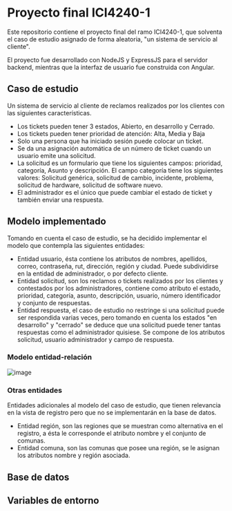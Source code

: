 # Proyecto final ICI4240-1

Este repositorio contiene el proyecto final del ramo ICI4240-1, que solventa el caso de estudio asignado de forma aleatoria, "un sistema de servicio al cliente".


El proyecto fue desarrollado con NodeJS y ExpressJS para el servidor backend, mientras que la interfaz de usuario fue construida con Angular.

## Caso de estudio
Un sistema de servicio al cliente de reclamos realizados por los clientes con las siguientes características.
- Los tickets pueden tener 3 estados, Abierto, en desarrollo y Cerrado.
- Los tickets pueden tener prioridad de atención: Alta, Media y Baja
- Solo una persona que ha iniciado sesión puede colocar un ticket.
- Se da una asignación automática de un número de ticket cuando un usuario emite una solicitud.
- La solicitud es un formulario que tiene los siguientes campos: prioridad, categoría, Asunto y descripción. El campo categoría tiene los siguientes valores: Solicitud genérica, solicitud de cambio, incidente, problema, solicitud de hardware, solicitud de software nuevo.
- El administrador es el único que puede cambiar el estado de ticket y también enviar una respuesta.

## Modelo implementado
Tomando en cuenta el caso de estudio, se ha decidido implementar el modelo que contempla las siguientes entidades:
- Entidad usuario, ésta contiene los atributos de nombres, apellidos, correo, contraseña, rut, dirección, región y ciudad. Puede subdividirse en la entidad de administrador, o por defecto cliente.
- Entidad solicitud, son los reclamos o tickets realizados por los clientes  y contestados por los administradores, contiene como atributo el estado, prioridad, categoría, asunto, descripción, usuario, número identificador y conjunto de respuestas.
- Entidad respuesta, el caso de estudio no restringe si una solicitud puede ser respondida varias veces, pero tomando en cuenta los estados "en desarrollo" y "cerrado" se deduce que una solicitud puede tener tantas respuestas como el administrador quisiese. Se compone de los atributos solicitud, usuario administrador y campo de respuesta.

### Modelo entidad-relación
![image](https://user-images.githubusercontent.com/81869512/122865930-271d8a80-d2f5-11eb-8862-1c97da282021.png)

### Otras entidades
Entidades adicionales al modelo del caso de estudio, que tienen relevancia en la vista de registro pero que no se implementarán en la base de datos.
- Entidad región, son las regiones que se muestran como alternativa en el registro, a ésta le corresponde el atributo nombre y el conjunto de comunas.
- Entidad comuna, son las comunas que posee una región, se le asignan los atributos nombre y región asociada.

## Base de datos

## Variables de entorno
